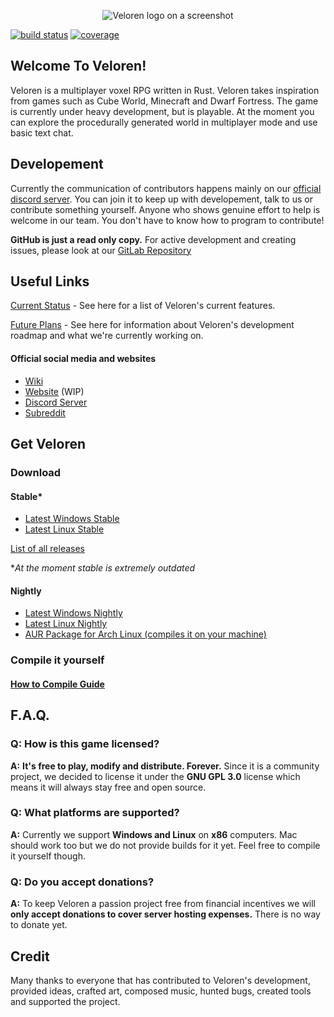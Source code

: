 <p align="center">
	<img alt="Veloren logo on a screenshot" src="https://cdn.discordapp.com/attachments/449602562165833760/521121348886593547/veloren_image.png">
</p>

[![build status](https://gitlab.com/veloren/game/badges/master/build.svg)](https://gitlab.com/veloren/game/pipelines)
[![coverage](https://gitlab.com/veloren/game/badges/master/coverage.svg)](https://gitlab.com/veloren/game)

## Welcome To Veloren!

Veloren is a multiplayer voxel RPG written in Rust. Veloren takes inspiration from games such as Cube World, Minecraft and Dwarf Fortress. The game is currently under heavy development, but is playable. At the moment you can explore the procedurally generated world in multiplayer mode and use basic text chat.

## Developement

Currently the communication of contributors happens mainly on our [official discord server](https://discord.gg/kjwJwjK). You can join it to keep up with developement, talk to us or contribute something yourself. Anyone who shows genuine effort to help is welcome in our team. You don't have to know how to program to contribute!

**GitHub is just a read only copy.** For active development and creating issues, please look at our [GitLab Repository](https://gitlab.com/veloren/game)

## Useful Links

[Current Status](https://gitlab.com/veloren/game/wikis/v0.1) - See here for a list of Veloren's current features.

[Future Plans](https://gitlab.com/veloren/game/milestones/4) - See here for information about Veloren's development roadmap and what we're currently working on.

#### Official social media and websites

- [Wiki](https://wiki.veloren.net/wiki/Main_Page)
- [Website](https://veloren.net/) (WIP)
- [Discord Server](https://discord.gg/kjwJwjK)
- [Subreddit](https://www.reddit.com/r/Veloren/)

## Get Veloren
### Download
#### Stable*
 - [Latest Windows Stable](https://gitlab.com/veloren/game/-/jobs/artifacts/v0.1.0/download?job=stable-windows-optimized)
 - [Latest Linux Stable](https://gitlab.com/veloren/game/-/jobs/artifacts/v0.1.0/download?job=stable-linux-optimized)

[List of all releases](https://gitlab.com/veloren/game/tags)

**At the moment stable is extremely outdated*

#### Nightly
 - [Latest Windows Nightly](https://gitlab.com/veloren/game/-/jobs/artifacts/master/download?job=nightly-windows-debug)
 - [Latest Linux Nightly](https://gitlab.com/veloren/game/-/jobs/artifacts/master/download?job=nightly-linux-debug)
 - [AUR Package for Arch Linux (compiles it on your machine)](https://aur.archlinux.org/packages/veloren-git)

### Compile it yourself
#### [How to Compile Guide](https://gitlab.com/veloren/game/wikis/Developer's-Corner/Introduction)

## F.A.Q.
### **Q:** How is this game licensed?

**A:** **It's free to play, modify and distribute. Forever.** Since it is a community project, we decided to license it under the **GNU GPL 3.0** license which means it will always stay free and open source.

### **Q:** What platforms are supported?

**A:** Currently we support **Windows and Linux** on **x86** computers. Mac should work too but we do not provide builds for it yet. Feel free to compile it yourself though.

### **Q:** Do you accept donations?

**A:** To keep Veloren a passion project free from financial incentives we will **only accept donations to cover server hosting expenses.** There is no way to donate yet.
## Credit

Many thanks to everyone that has contributed to Veloren's development, provided ideas, crafted art, composed music, hunted bugs, created tools and supported the project.
